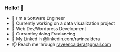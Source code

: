 ### Hello! 👋

- 💼 I'm a Software Engineer 
- 🔭 Currently working on a data visualization project 
- 🌱 Web Dev/Wordpress Development
- 👯 Currentley doing Freelancing
- 💬 My Linked in @linkedin.com/ravincaldera
- 📫 Reach me through raveencaldera@gmail.com

<!--  **raveencaldera/raveencaldera** is a ✨ _special_ ✨ repository because its `README.md` (this file) appears on your GitHub profile.-->
